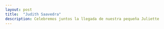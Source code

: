 ```yaml
---
layout: post
title:  "Judith Saavedra"
description: Celebremos juntos la llegada de nuestra pequeña Juliette 
---
```


